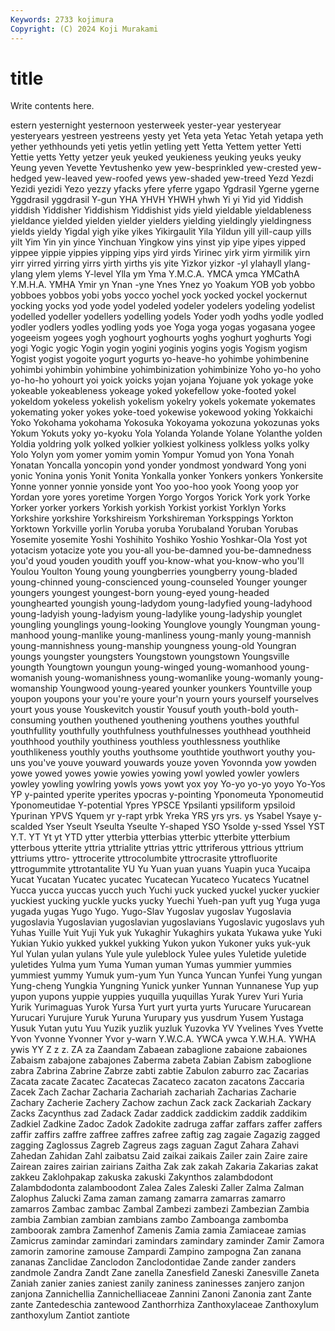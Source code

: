 ```yaml
---
Keywords: 2733 kojimura
Copyright: (C) 2024 Koji Murakami
---
```


# title

Write contents here.



estern yesternight yesternoon yesterweek yester-year
yesteryear yesteryears yestreen yestreens yesty yet Yeta yeta Yetac Yetah
yetapa yeth yether yethhounds yeti yetis yetlin yetling yett Yetta
Yettem yetter Yetti Yettie yetts Yetty yetzer yeuk yeuked yeukieness
yeuking yeuks yeuky Yeung yeven Yevette Yevtushenko yew yew-besprinkled yew-crested
yew-hedged yew-leaved yew-roofed yews yew-shaded yew-treed Yezd Yezdi Yezidi yezidi
Yezo yezzy yfacks yfere yferre ygapo Ygdrasil Ygerne ygerne Yggdrasil
yggdrasil Y-gun YHA YHVH YHWH yhwh Yi yi Yid yid
Yiddish yiddish Yiddisher Yiddishism Yiddishist yids yield yieldable yieldableness yieldance
yielded yielden yielder yielders yielding yieldingly yieldingness yields yieldy Yigdal
yigh yike yikes Yikirgaulit Yila Yildun yill yill-caup yills yilt
Yim Yin yin yince Yinchuan Yingkow yins yinst yip yipe
yipes yipped yippee yippie yippies yipping yips yird yirds Yirinec
yirk yirm yirmilik yirn yirr yirred yirring yirrs yirth yirths
yis yite Yizkor yizkor -yl ylahayll ylang-ylang ylem ylems Y-level
Ylla ym Yma Y.M.C.A. YMCA ymca YMCathA Y.M.H.A. YMHA Ymir
yn Ynan -yne Ynes Ynez yo Yoakum YOB yob yobbo
yobboes yobbos yobi yobs yocco yochel yock yocked yockel yockernut
yocking yocks yod yode yodel yodeled yodeler yodelers yodeling yodelist
yodelled yodeller yodellers yodelling yodels Yoder yodh yodhs yodle yodled
yodler yodlers yodles yodling yods yoe Yoga yoga yogas yogasana
yogee yogeeism yogees yogh yoghourt yoghourts yoghs yoghurt yoghurts Yogi
yogi Yogic yogic Yogin yogin yogini yoginis yogins yogis Yogism
yogism Yogist yogist yogoite yogurt yogurts yo-heave-ho yohimbe yohimbenine yohimbi
yohimbin yohimbine yohimbinization yohimbinize Yoho yo-ho yoho yo-ho-ho yohourt yoi
yoick yoicks yojan yojana Yojuane yok yokage yoke yokeable yokeableness
yokeage yoked yokefellow yoke-footed yokel yokeldom yokeless yokelish yokelism yokelry
yokels yokemate yokemates yokemating yoker yokes yoke-toed yokewise yokewood yoking
Yokkaichi Yoko Yokohama yokohama Yokosuka Yokoyama yokozuna yokozunas yoks Yokum
Yokuts yoky yo-kyoku Yola Yolanda Yolande Yolane Yolanthe yolden Yoldia
yoldring yolk yolked yolkier yolkiest yolkiness yolkless yolks yolky Yolo
Yolyn yom yomer yomim yomin Yompur Yomud yon Yona Yonah
Yonatan Yoncalla yoncopin yond yonder yondmost yondward Yong yoni yonic
Yonina yonis Yonit Yonita Yonkalla yonker Yonkers yonkers Yonkersite Yonne
yonner yonnie yonside yont Yoo yoo-hoo yook Yoong yoop yor
Yordan yore yores yoretime Yorgen Yorgo Yorgos Yorick York york
Yorke Yorker yorker yorkers Yorkish yorkish Yorkist yorkist Yorklyn Yorks
Yorkshire yorkshire Yorkshireism Yorkshireman Yorksppings Yorkton Yorktown Yorkville yorlin Yoruba
yoruba Yorubaland Yoruban Yorubas Yosemite yosemite Yoshi Yoshihito Yoshiko Yoshio
Yoshkar-Ola Yost yot yotacism yotacize yote you you-all you-be-damned you-be-damnedness
you'd youd youden youdith youff you-know-what you-know-who you'll Youlou Youlton
Young young youngberries youngberry young-bladed young-chinned young-conscienced young-counseled Younger younger
youngers youngest youngest-born young-eyed young-headed younghearted youngish young-ladydom young-ladyfied young-ladyhood
young-ladyish young-ladyism young-ladylike young-ladyship younglet youngling younglings young-looking Younglove youngly
Youngman young-manhood young-manlike young-manliness young-manly young-mannish young-mannishness young-manship youngness young-old
Youngran youngs youngster youngsters Youngstown youngstown Youngsville youngth Youngtown youngun
young-winged young-womanhood young-womanish young-womanishness young-womanlike young-womanly young-womanship Youngwood young-yeared younker
younkers Yountville youp youpon youpons your you're youre your'n yourn
yours yourself yourselves yourt yous youse Youskevitch youstir Yousuf youth
youth-bold youth-consuming youthen youthened youthening youthens youthes youthful youthfullity youthfully
youthfulness youthfulnesses youthhead youthheid youthhood youthily youthiness youthless youthlessness youthlike
youthlikeness youthly youths youthsome youthtide youthwort youthy you-uns you've youve
youward youwards youze yoven Yovonnda yow yowden yowe yowed yowes
yowie yowies yowing yowl yowled yowler yowlers yowley yowling yowlring
yowls yows yowt yox yoy Yo-yo yo-yo yoyo Yo-Yos YP
y-painted yperite yperites ypocras y-pointing Yponomeuta Yponomeutid Yponomeutidae Y-potential Ypres
YPSCE Ypsilanti ypsiliform ypsiloid Ypurinan YPVS Yquem yr y-rapt yrbk
Yreka YRS yrs yrs. ys Ysabel Ysaye y-scalded Yser Yseult
Yseulta Yseulte Y-shaped YSO Ysolde y-ssed Yssel YST Y.T. YT
Yt yt YTD ytter ytterbia ytterbias ytterbic ytterbite ytterbium ytterbous
ytterite yttria yttrialite yttrias yttric yttriferous yttrious yttrium yttriums yttro-
yttrocerite yttrocolumbite yttrocrasite yttrofluorite yttrogummite yttrotantalite YU Yu Yuan yuan
yuans Yuapin yuca Yucaipa Yucat Yucatan Yucatec yucatec Yucatecan Yucateco
Yucatecs Yucatnel Yucca yucca yuccas yucch yuch Yuchi yuck yucked
yuckel yucker yuckier yuckiest yucking yuckle yucks yucky Yuechi Yueh-pan
yuft yug Yuga yuga yugada yugas Yugo Yugo. Yugo-Slav Yugoslav
yugoslav Yugoslavia yugoslavia Yugoslavian yugoslavian yugoslavians Yugoslavic yugoslavs yuh Yuhas
Yuille Yuit Yuji Yuk yuk Yukaghir Yukaghirs yukata Yukawa yuke
Yuki Yukian Yukio yukked yukkel yukking Yukon yukon Yukoner yuks
yuk-yuk Yul Yulan yulan yulans Yule yule yuleblock Yulee yules
Yuletide yuletide yuletides Yulma yum Yuma Yuman yuman Yumas yummier
yummies yummiest yummy Yumuk yum-yum Yun Yunca Yuncan Yunfei Yung
yungan Yung-cheng Yungkia Yungning Yunick yunker Yunnan Yunnanese Yup yup
yupon yupons yuppie yuppies yuquilla yuquillas Yurak Yurev Yuri Yuria
Yurik Yurimaguas Yurok Yursa Yurt yurt yurta yurts Yurucare Yurucarean
Yurucari Yurujure Yuruk Yuruna Yurupary yus yusdrum Yusem Yustaga Yusuk
Yutan yutu Yuu Yuzik yuzlik yuzluk Yuzovka YV Yvelines Yves
Yvette Yvon Yvonne Yvonner Yvor y-warn Y.W.C.A. YWCA ywca Y.W.H.A.
YWHA ywis YY Z z z. ZA za Zaandam Zabaean
zabaglione zabaione zabaiones Zabaism zabajone zabajones Zaberma zabeta Zabian Zabism
zaboglione zabra Zabrina Zabrine Zabrze zabti zabtie Zabulon zaburro zac
Zacarias Zacata zacate Zacatec Zacatecas Zacateco zacaton zacatons Zaccaria Zacek
Zach Zachar Zacharia Zachariah zachariah Zacharias Zacharie Zachary Zacherie Zachery
Zachow zachun Zack zack Zackariah Zackary Zacks Zacynthus zad Zadack
Zadar zaddick zaddickim zaddik zaddikim Zadkiel Zadkine Zadoc Zadok Zadokite
zadruga zaffar zaffars zaffer zaffers zaffir zaffirs zaffre zaffree zaffres
zafree zaftig zag zagaie Zagazig zagged zagging Zaglossus Zagreb Zagreus
zags zaguan Zagut Zahara Zahavi Zahedan Zahidan Zahl zaibatsu Zaid
zaikai zaikais Zailer zain Zaire zaire Zairean zaires zairian zairians
Zaitha Zak zak zakah Zakaria Zakarias zakat zakkeu Zaklohpakap zakuska
zakuski Zakynthos zalambdodont Zalambdodonta zalamboodont Zalea Zales Zaleski Zaller Zalma
Zalman Zalophus Zalucki Zama zaman zamang zamarra zamarras zamarro zamarros
Zambac zambac Zambal Zambezi zambezi Zambezian Zambia zambia Zambian zambian
zambians zambo Zamboanga zambomba zamboorak zambra Zamenhof Zamenis Zamia zamia
Zamiaceae zamias Zamicrus zamindar zamindari zamindars zamindary zaminder Zamir Zamora
zamorin zamorine zamouse Zampardi Zampino zampogna Zan zanana zananas Zanclidae
Zanclodon Zanclodontidae Zande zander zanders zandmole Zandra Zandt Zane zanella
Zanesfield Zaneski Zanesville Zaneta Zaniah zanier zanies zaniest zanily zaniness
zaninesses zanjero zanjon zanjona Zannichellia Zannichelliaceae Zannini Zanoni Zanonia zant
Zante zante Zantedeschia zantewood Zanthorrhiza Zanthoxylaceae Zanthoxylum zanthoxylum Zantiot zantiote
